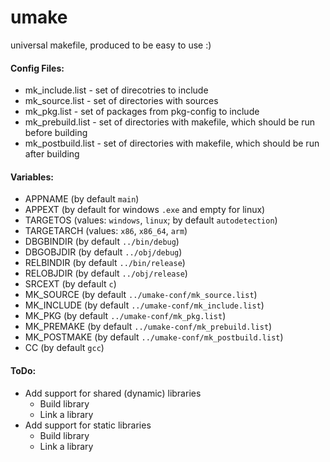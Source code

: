 # umake
universal makefile, produced to be easy to use :)

#### Config Files:
* mk_include.list - set of direcotries to include
* mk_source.list - set of directories with sources
* mk_pkg.list - set of packages from pkg-config to include
* mk_prebuild.list - set of directories with makefile, which should be run before building
* mk_postbuild.list - set of directories with makefile, which should be run after building

#### Variables:
* APPNAME (by default `main`)
* APPEXT (by default for windows `.exe` and empty for linux)
* TARGETOS (values: `windows`, `linux`; by default `autodetection`)
* TARGETARCH (values: `x86`, `x86_64`, `arm`)
* DBGBINDIR (by default `../bin/debug`)
* DBGOBJDIR (by default `../obj/debug`)
* RELBINDIR (by default `../bin/release`)
* RELOBJDIR (by default `../obj/release`)
* SRCEXT (by default `c`)
* MK_SOURCE (by default `../umake-conf/mk_source.list`)
* MK_INCLUDE (by default `../umake-conf/mk_include.list`)
* MK_PKG (by default `../umake-conf/mk_pkg.list`)
* MK_PREMAKE (by default `../umake-conf/mk_prebuild.list`)
* MK_POSTMAKE (by default `../umake-conf/mk_postbuild.list`)
* CC (by default `gcc`)

#### ToDo:
* Add support for shared (dynamic) libraries
  * Build library
  * Link a library
* Add support for static libraries
  * Build library
  * Link a library
